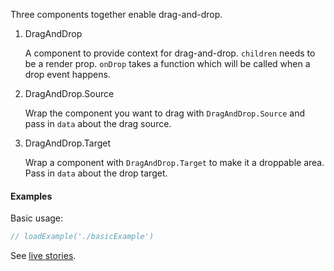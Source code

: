 Three components together enable drag-and-drop.

1.  DragAndDrop

    A component to provide context for drag-and-drop.
    `children` needs to be a render prop.
    `onDrop` takes a function which will be called when a drop event happens.

1.  DragAndDrop.Source

    Wrap the component you want to drag with `DragAndDrop.Source` and pass in `data` about the drag source.

1.  DragAndDrop.Target

    Wrap a component with `DragAndDrop.Target` to make it a droppable area. Pass in `data` about the drop target.

#### Examples

Basic usage:

```jsx
// loadExample('./basicExample')
```

See [live stories](http://ui.zenefits.com/app/stories/?selectedKind=drag-and-drop|DragAndDrop&selectedStory=Basic&full=0&addons=1&stories=1&panelRight=0).
